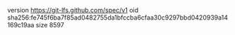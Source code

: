 version https://git-lfs.github.com/spec/v1
oid sha256:fe745f6ba7f85ad0482755da1bfccba6cfaa30c9297bbd0420939a14169c19aa
size 8597
